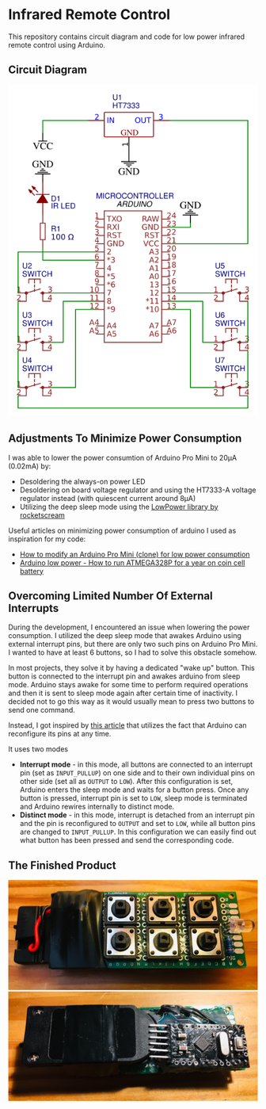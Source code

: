 # Infrared Remote Control

This repository contains circuit diagram and code for low power infrared remote control using Arduino.

## Circuit Diagram

![](images/circuit_diagram.png)

## Adjustments To Minimize Power Consumption

I was able to lower the power consumtion of Arduino Pro Mini to 20µA (0.02mA) by:

* Desoldering the always-on power LED
* Desoldering on board voltage regulator and using the HT7333-A voltage regulator instead (with quiescent current around 8µA)
* Utilizing the deep sleep mode using the [LowPower library by rocketscream](https://github.com/rocketscream/Low-Power)

Useful articles on minimizing power consumption of arduino I used as inspiration for my code:

* [How to modify an Arduino Pro Mini (clone) for low power consumption](https://andreasrohner.at/posts/Electronics/How-to-modify-an-Arduino-Pro-Mini-clone-for-low-power-consumption/)
* [Arduino low power - How to run ATMEGA328P for a year on coin cell battery](http://home-automation-community.com/arduino-low-power-how-to-run-atmega328p-for-a-year-on-coin-cell-battery/)

## Overcoming Limited Number Of External Interrupts

During the development, I encountered an issue when lowering the power consumption. I utilized the deep sleep mode that awakes Arduino using external interrupt pins, but there are only two such pins on Arduino Pro Mini. I wanted to have at least 6 buttons, so I had to solve this obstacle somehow.

In most projects, they solve it by having a dedicated "wake up" button. This button is connected to the interrupt pin and awakes arduino from sleep mode. Arduino stays awake for some time to perform required operations and then it is sent to sleep mode again after certain time of inactivity. I decided not to go this way as it would usually mean to press two buttons to send one command.

Instead, I got inspired by [this article](https://create.arduino.cc/projecthub/Svizel_pritula/10-buttons-using-1-interrupt-2bd1f8) that utilizes the fact that Arduino can reconfigure its pins at any time.

It uses two modes

* **Interrupt mode** - in this mode, all buttons are connected to an interrupt pin (set as `INPUT_PULLUP`) on one side and to their own individual pins on other side (set all as `OUTPUT` to `LOW`). After this configuration is set, Arduino enters the sleep mode and waits for a button press. Once any button is pressed, interrupt pin is set to `LOW`, sleep mode is terminated and Arduino rewires internally to distinct mode.
* **Distinct mode** - in this mode, interrupt is detached from an interrupt pin and the pin is reconfigured to `OUTPUT` and set to `LOW`, while all button pins are changed to `INPUT_PULLUP`. In this configuration we can easily find out what button has been pressed and send the corresponding code.

## The Finished Product

![](images/finished_product.jpg)
![](images/finished_product_backside.jpg)